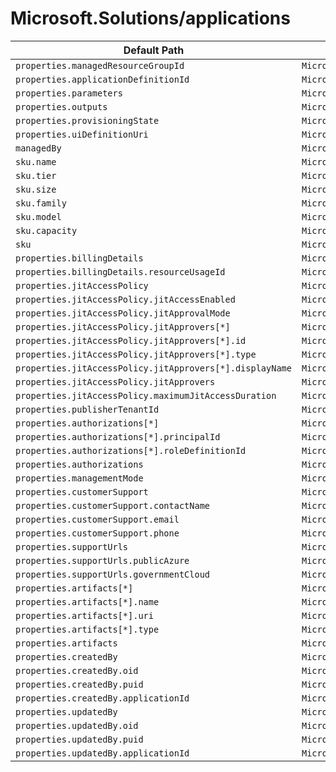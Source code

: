 # Microsoft.Solutions/applications

| Default Path | Alias |
|---|---|
| `properties.managedResourceGroupId` | `Microsoft.Solutions/applications/managedResourceGroupId` |
| `properties.applicationDefinitionId` | `Microsoft.Solutions/applications/applicationDefinitionId` |
| `properties.parameters` | `Microsoft.Solutions/applications/parameters` |
| `properties.outputs` | `Microsoft.Solutions/applications/outputs` |
| `properties.provisioningState` | `Microsoft.Solutions/applications/provisioningState` |
| `properties.uiDefinitionUri` | `Microsoft.Solutions/applications/uiDefinitionUri` |
| `managedBy` | `Microsoft.Solutions/applications/managedBy` |
| `sku.name` | `Microsoft.Solutions/applications/sku.name` |
| `sku.tier` | `Microsoft.Solutions/applications/sku.tier` |
| `sku.size` | `Microsoft.Solutions/applications/sku.size` |
| `sku.family` | `Microsoft.Solutions/applications/sku.family` |
| `sku.model` | `Microsoft.Solutions/applications/sku.model` |
| `sku.capacity` | `Microsoft.Solutions/applications/sku.capacity` |
| `sku` | `Microsoft.Solutions/applications/sku` |
| `properties.billingDetails` | `Microsoft.Solutions/applications/billingDetails` |
| `properties.billingDetails.resourceUsageId` | `Microsoft.Solutions/applications/billingDetails.resourceUsageId` |
| `properties.jitAccessPolicy` | `Microsoft.Solutions/applications/jitAccessPolicy` |
| `properties.jitAccessPolicy.jitAccessEnabled` | `Microsoft.Solutions/applications/jitAccessPolicy.jitAccessEnabled` |
| `properties.jitAccessPolicy.jitApprovalMode` | `Microsoft.Solutions/applications/jitAccessPolicy.jitApprovalMode` |
| `properties.jitAccessPolicy.jitApprovers[*]` | `Microsoft.Solutions/applications/jitAccessPolicy.jitApprovers[*]` |
| `properties.jitAccessPolicy.jitApprovers[*].id` | `Microsoft.Solutions/applications/jitAccessPolicy.jitApprovers[*].id` |
| `properties.jitAccessPolicy.jitApprovers[*].type` | `Microsoft.Solutions/applications/jitAccessPolicy.jitApprovers[*].type` |
| `properties.jitAccessPolicy.jitApprovers[*].displayName` | `Microsoft.Solutions/applications/jitAccessPolicy.jitApprovers[*].displayName` |
| `properties.jitAccessPolicy.jitApprovers` | `Microsoft.Solutions/applications/jitAccessPolicy.jitApprovers` |
| `properties.jitAccessPolicy.maximumJitAccessDuration` | `Microsoft.Solutions/applications/jitAccessPolicy.maximumJitAccessDuration` |
| `properties.publisherTenantId` | `Microsoft.Solutions/applications/publisherTenantId` |
| `properties.authorizations[*]` | `Microsoft.Solutions/applications/authorizations[*]` |
| `properties.authorizations[*].principalId` | `Microsoft.Solutions/applications/authorizations[*].principalId` |
| `properties.authorizations[*].roleDefinitionId` | `Microsoft.Solutions/applications/authorizations[*].roleDefinitionId` |
| `properties.authorizations` | `Microsoft.Solutions/applications/authorizations` |
| `properties.managementMode` | `Microsoft.Solutions/applications/managementMode` |
| `properties.customerSupport` | `Microsoft.Solutions/applications/customerSupport` |
| `properties.customerSupport.contactName` | `Microsoft.Solutions/applications/customerSupport.contactName` |
| `properties.customerSupport.email` | `Microsoft.Solutions/applications/customerSupport.email` |
| `properties.customerSupport.phone` | `Microsoft.Solutions/applications/customerSupport.phone` |
| `properties.supportUrls` | `Microsoft.Solutions/applications/supportUrls` |
| `properties.supportUrls.publicAzure` | `Microsoft.Solutions/applications/supportUrls.publicAzure` |
| `properties.supportUrls.governmentCloud` | `Microsoft.Solutions/applications/supportUrls.governmentCloud` |
| `properties.artifacts[*]` | `Microsoft.Solutions/applications/artifacts[*]` |
| `properties.artifacts[*].name` | `Microsoft.Solutions/applications/artifacts[*].name` |
| `properties.artifacts[*].uri` | `Microsoft.Solutions/applications/artifacts[*].uri` |
| `properties.artifacts[*].type` | `Microsoft.Solutions/applications/artifacts[*].type` |
| `properties.artifacts` | `Microsoft.Solutions/applications/artifacts` |
| `properties.createdBy` | `Microsoft.Solutions/applications/createdBy` |
| `properties.createdBy.oid` | `Microsoft.Solutions/applications/createdBy.oid` |
| `properties.createdBy.puid` | `Microsoft.Solutions/applications/createdBy.puid` |
| `properties.createdBy.applicationId` | `Microsoft.Solutions/applications/createdBy.applicationId` |
| `properties.updatedBy` | `Microsoft.Solutions/applications/updatedBy` |
| `properties.updatedBy.oid` | `Microsoft.Solutions/applications/updatedBy.oid` |
| `properties.updatedBy.puid` | `Microsoft.Solutions/applications/updatedBy.puid` |
| `properties.updatedBy.applicationId` | `Microsoft.Solutions/applications/updatedBy.applicationId` |

